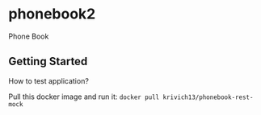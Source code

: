 # phonebook2

Phone Book

## Getting Started

How to test application?

Pull this docker image and run it:
`docker pull krivich13/phonebook-rest-mock`